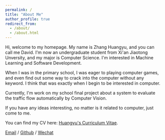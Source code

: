 ```yaml
---
permalink: /
title: "About Me"
author_profile: true
redirect_from: 
  - /about/
  - /about.html
---
```



Hi, welcome to my homepage. My name is Zhang Huangyu, and you can call me David. I'm now an undergraduate student from Xi'an Jiaotong Unversity, and my major is Computer Science. I'm interested in Machine Learning and Software Development.

When I was in the primary school, I was eager to playing computer games, and even find out some way to crack into the computer without any keyword. I think that was exactly when I begin to be interested in computer.

Currently, I'm work on my school final project about a system to evaluate the traffic flow automatically by Computer Vision.

If you have any ideas interesting, no matter is it related to computer, just come to me.

You can find my CV here: [Huangyu's Curriculum Vitae](../files/Curriculum_Vitae.pdf).

[Email](mailto:zhanghuangyu0710@gmail.com) / [Github](https://github.com/DavidZhang0710) / [Wechat](../images/wechat.jpg) 
